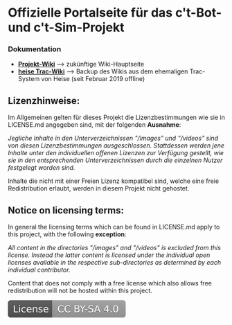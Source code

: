 # Offizielle Portalseite für das c't-Bot- und c't-Sim-Projekt

### Dokumentation
- **[Projekt-Wiki](doc/wiki_main.md)** --> zukünftige Wiki-Hauptseite
- **[heise Trac-Wiki](_tmp_trac_wiki_export/WikiStart/WikiStart.md)** --> Backup des Wikis aus dem ehemaligen Trac-System von Heise (seit Februar 2019 offline)

## Lizenzhinweise:

Im Allgemeinen gelten für dieses Projekt die Lizenzbestimmungen wie sie in LICENSE.md angegeben sind, mit der folgenden __Ausnahme__:

_Jegliche Inhalte in den Unterverzeichnissen "/images" und "/videos" sind von diesen Lizenzbestimmungen ausgeschlossen. Stattdessen werden jene Inhalte unter den individuellen offenen Lizenzen zur Verfügung gestellt, wie sie in den entsprechenden Unterverzeichnissen durch die einzelnen Nutzer festgelegt worden sind._

Inhalte die nicht mit einer Freien Lizenz kompatibel sind, welche eine freie Redistribution erlaubt, werden in diesem Projekt nicht gehostet.


## Notice on licensing terms:

In general the licensing terms which can be found in LICENSE.md apply to this project, with the following __exception__:

_All content in the directories "/images" and "/videos" is excluded from this license. Instead the latter content is licensed under the individual open licenses available in the respective sub-directories as determined by each individual contributor._

Content that does not comply with a free license which also allows free redistribution will not be hosted within this project.

[![License: CC BY-SA 4.0](license.svg)](https://creativecommons.org/licenses/by-sa/4.0/)